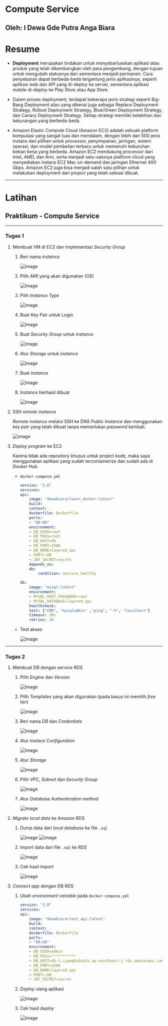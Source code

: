 # **Compute Service**
## Oleh: I Dewa Gde Putra Anga Biara

# Resume

* **Deployment** merupakan tindakan untuk menyebarluaskan aplikasi atau produk yang telah dikembangkan oleh para pengembang, dengan tujuan untuk mengubah statusnya dari sementara menjadi permanen. Cara penyebaran dapat berbeda-beda tergantung jenis aplikasinya, seperti aplikasi web dan API yang di-deploy ke server, sementara aplikasi mobile di-deploy ke Play Store atau App Store.

* Dalam proses deployment, terdapat beberapa jenis strategi seperti Big-Bang Deployment atau yang dikenal juga sebagai Replace Deployment Strategy, Rollout Deployment Strategy, Blue/Green Deployment Strategy, dan Canary Deployment Strategy. Setiap strategi memiliki kelebihan dan kekurangan yang berbeda-beda.

* Amazon Elastic Compute Cloud (Amazon EC2) adalah sebuah platform komputasi yang sangat luas dan mendalam, dengan lebih dari 500 jenis instans dan pilihan untuk processor, penyimpanan, jaringan, sistem operasi, dan model pembelian terbaru untuk memenuhi kebutuhan beban kerja yang berbeda. Amazon EC2 mendukung processor dari Intel, AMD, dan Arm, serta menjadi satu-satunya platform cloud yang menyediakan instans EC2 Mac on-demand dan jaringan Ethernet 400 Gbps. Amazon EC2 juga bisa menjadi salah satu pilihan untuk melakukan deployment dari project yang telah selesai dibuat.

 ---

# Latihan

## Praktikum - Compute Service

---

### Tugas 1

1.  Membuat VM di EC2 dan Implementasi _Security Group_

    1.  Beri nama _instance_
    
        ![image](./screenshots/1_beri%20nama.png)

    2.  Pilih _AMI_ yang akan digunakan (OS)

        ![image](./screenshots/2_pilih%20AMI.png)

    3.  Pilih _Instance Type_

        ![image](./screenshots/3_pilih%20instance%20type.png)

    4.  Buat Key Pair untuk Login

        ![image](./screenshots/4_buat%20key%20pair.png)

    5.  Buat _Security Group_ untuk _instance_

        ![image](./screenshots/5_buat%20security%20group.png)

    6.  Atur _Storage_ untuk _instance_

        ![image](./screenshots/6_atur%20storage.png)  

    7.  Buat _instance_

        ![image](./screenshots/7_buat%20instance.png)

    8.  _Instance_ berhasil dibuat

        ![image](./screenshots/8_instance%20dibuat.png)

2.  SSH _remote instance_

    _Remote instance_ melalui SSH ke DNS _Public Instance_ dan menggunakan _key pair_ yang telah dibuat tanpa memerlukan _password_ kembali. 

    ![image](./screenshots/9_ssh%20remote.png)

3.  _Deploy program_ ke EC2

    Karena tidak ada repository khusus untuk project kode, maka saya menggunakan aplikasi yang sudah tercontainerize dan sudah ada di _Docker Hub_.

    -   `docker-compose.yml`

        ```yml
        version: "3.8"
        services:
        api:
            image: "dewabiara/learn_docker:latest"
            build:
            context: .
            dockerfile: Dockerfile
            ports:
            - "80:80"
            environment:
            - DB_USER=root
            - DB_PASS=root
            - DB_HOST=db
            - DB_PORT=3306
            - DB_NAME=layered_api
            - PORT=:80
            - JWT_SECRET=secret
            depends_on:
            db:
                condition: service_healthy
        
        db:
            image: "mysql:latest"
            environment:
            - MYSQL_ROOT_PASSWORD=root
            - MYSQL_DATABASE=layered_api
            healthcheck:
            test: ["CMD", "mysqladmin" ,"ping", "-h", "localhost"]
            timeout: 20s
            retries: 10
        ```

    -   Test akses

        ![image](./screenshots/10_test%20ec2.png)


---

### Tugas 2

1.  Membuat DB dengan service RDS

    1.  Pilih _Engine_ dan _Version_

        ![image](./screenshots/11_pilih%20engine.png)
    
    2.  Pilih _Templates_ yang akan digunakan (pada kasus ini memilih _free tier_)
        
        ![image](./screenshots/12_templates.png)

    3.  Beri nama _DB_ dan _Credentials_

        ![image](./screenshots/13_buat%20credentials.png)

    4.  Atur _Instace Configuration_

        ![image](./screenshots/14_atur%20configuration.png)

    5.  Atur _Storage_

        ![image](./screenshots/15_atur%20storage.png)

    6.  Pilih _VPC_, _Subnet_ dan _Security Group_

        ![image](./screenshots/16_atur%20conectivity.png)

    7.  Atur _Database Authentication method_

        ![image](./screenshots/17_auth.png)

2.  _Migrate local data_ ke Amazon RDS

    1.  Dump data dari _local database_ ke file `.sql`

        ![image](./screenshots/18_dump%20database%201.png)
        ![image](./screenshots/19_dump%20database%202.png)

    2.  Import data dari file `.sql` ke _RDS_

        ![image](./screenshots/20_import%20sql%20ke%20rds.png)

    3.  Cek hasil import 

        ![image](./screenshots/21_cek%20import.png)

3.  _Connect app_ dengan DB RDS

    1.  Ubah _environment variable_ pada `docker-compose.yml`

        ```yml
        version: "3.8"
        services:
        api:
            image: "dewabiara/rest_api:latest"
            build:
            context: .
            dockerfile: Dockerfile
            ports:
            - "80:80"
            environment:
            - DB_USER=admin
            - DB_PASS=***********
            - DB_HOST=db-1.cjpwqbu9u4ck.ap-southeast-1.rds.amazonaws.com
            - DB_PORT=3306
            - DB_NAME=layered_api
            - PORT=:80
            - JWT_SECRET=secret
        ```

    2.  _Deploy_ ulang aplikasi

        ![image](./screenshots/22_deploy%20ulang.png)

    3.  Cek hasil _deploy_

        ![image](./screenshots/23_cek%20deploy.png)
